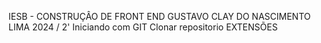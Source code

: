 IESB - CONSTRUÇÂO DE FRONT END
GUSTAVO CLAY DO NASCIMENTO LIMA
2024 / 2'
Iniciando com GIT
Clonar repositorio
EXTENSÕES
